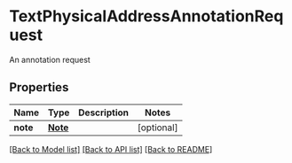 # TextPhysicalAddressAnnotationRequest

An annotation request
## Properties
Name | Type | Description | Notes
------------ | ------------- | ------------- | -------------
**note** | [**Note**](Note.md) |  | [optional] 

[[Back to Model list]](../README.md#documentation-for-models) [[Back to API list]](../README.md#documentation-for-api-endpoints) [[Back to README]](../README.md)


